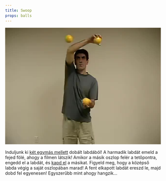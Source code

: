 ```yaml
---
title: Swoop
props: balls
---
```


![Swoop](/site/videos/poster/swoop.jpg)

Induljunk ki [két egymás mellett](/site/hu/oszlopok/README.md) dobált labdából! A harmadik labdát emeld a fejed fölé, ahogy a filmen látszik! Amikor a másik oszlop felér a tetőpontra, engedd el a labdát, és [kapd el](/site/hu/marok/README.md) a másikat. Figyeld meg, hogy a középső labda végig a saját oszlopában marad! A fent elkapott labdát ereszd le, majd dobd fel egyenesen! Egyszerűbb mint ahogy hangzik…


